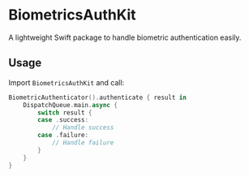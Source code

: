 # BiometricsAuthKit

A lightweight Swift package to handle biometric authentication easily.

## Usage

Import `BiometricsAuthKit` and call:

```swift
BiometricAuthenticator().authenticate { result in
    DispatchQueue.main.async {
        switch result {
        case .success:
            // Handle success
        case .failure:
            // Handle failure
        }
    }
}
